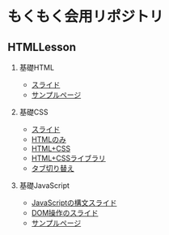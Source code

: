 # もくもく会用リポジトリ

## HTMLLesson
1. 基礎HTML
    - [スライド](https://hackmd.io/4gbDiDZPRPi77BREr2UeTg)
    - [サンプルページ](https://yn1323.github.io/mokumoku/HTMLLesson/)

1. 基礎CSS
    - [スライド](https://hackmd.io/zn9Udu62Q36P8Vo7WQEnfg?both)
    - [HTMLのみ](https://yn1323.github.io/mokumoku/CSSLesson/)
    - [HTML+CSS](https://yn1323.github.io/mokumoku/CSSLesson/complete.html)
    - [HTML+CSSライブラリ](https://yn1323.github.io/mokumoku/CSSLesson/library.html)
    - [タブ切り替え](https://yn1323.github.io/mokumoku/CSSLesson/pro.html)

1. 基礎JavaScript
    - [JavaScriptの構文スライド](https://hackmd.io/J621J0dsTkCdzRjUB14_Gg)
    - [DOM操作のスライド](https://hackmd.io/J15qrPq6RnWhyXCcUsRyZQ)
    - [サンプルページ](https://yn1323.github.io/mokumoku/JavaScriptLesson/)